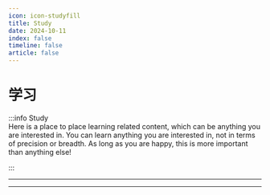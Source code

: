```yaml
---
icon: icon-studyfill
title: Study
date: 2024-10-11
index: false
timeline: false
article: false
---
```

# 学习

:::info Study  
Here is a place to place learning related content, which can be anything you are interested in. You can learn anything you are interested in, not in terms of precision or breadth. As long as you are happy, this is more important than anything else!

:::

---

<Catalog base="/study" />

---